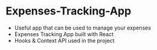 # Expenses-Tracking-App
- Useful app that can be used to manage your expenses
- Expenses Tracking App built with React
- Hooks & Context API used in the project

